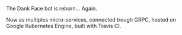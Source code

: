 The Dank Face bot is reborn... Again.

Now as multiples micro-services, connected trough GRPC, hosted on Google Kubernetes Engine, built with Travis CI.